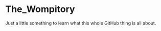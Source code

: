 The_Wompitory
=============

Just a little something to learn what this whole GitHub thing is all about.

